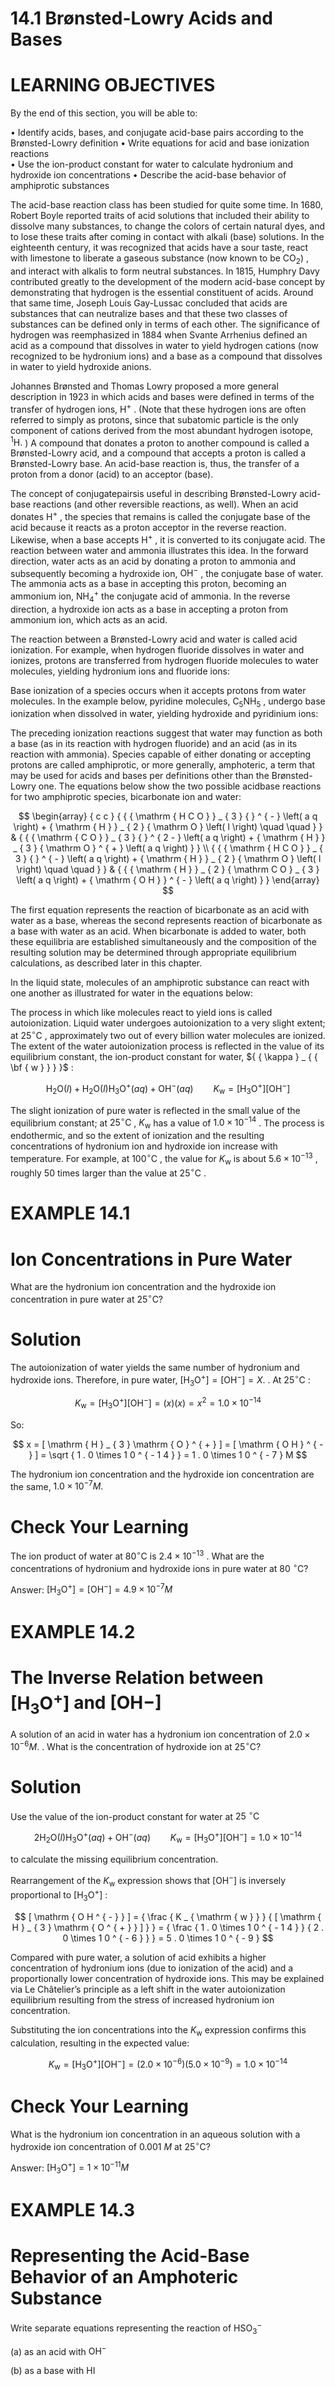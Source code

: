 # 14.1 Brønsted-Lowry Acids and Bases

# LEARNING OBJECTIVES

By the end of this section, you will be able to:

• Identify acids, bases, and conjugate acid-base pairs according to the Brønsted-Lowry definition • Write equations for acid and base ionization reactions   
• Use the ion-product constant for water to calculate hydronium and hydroxide ion concentrations • Describe the acid-base behavior of amphiprotic substances

The acid-base reaction class has been studied for quite some time. In 1680, Robert Boyle reported traits of acid solutions that included their ability to dissolve many substances, to change the colors of certain natural dyes, and to lose these traits after coming in contact with alkali (base) solutions. In the eighteenth century, it was recognized that acids have a sour taste, react with limestone to liberate a gaseous substance (now known to be $\mathrm { C O _ { 2 } } )$ , and interact with alkalis to form neutral substances. In 1815, Humphry Davy contributed greatly to the development of the modern acid-base concept by demonstrating that hydrogen is the essential constituent of acids. Around that same time, Joseph Louis Gay-Lussac concluded that acids are substances that can neutralize bases and that these two classes of substances can be defined only in terms of each other. The significance of hydrogen was reemphasized in 1884 when Svante Arrhenius defined an acid as a compound that dissolves in water to yield hydrogen cations (now recognized to be hydronium ions) and a base as a compound that dissolves in water to yield hydroxide anions.

Johannes Brønsted and Thomas Lowry proposed a more general description in 1923 in which acids and bases were defined in terms of the transfer of hydrogen ions, $\mathrm { H ^ { + } }$ . (Note that these hydrogen ions are often referred to simply as protons, since that subatomic particle is the only component of cations derived from the most abundant hydrogen isotope, $^ { 1 } \mathrm { H } .$ ) A compound that donates a proton to another compound is called a Brønsted-Lowry acid, and a compound that accepts a proton is called a Brønsted-Lowry base. An acid-base reaction is, thus, the transfer of a proton from a donor (acid) to an acceptor (base).

The concept of conjugatepairsis useful in describing Brønsted-Lowry acid-base reactions (and other reversible reactions, as well). When an acid donates $\mathrm { H ^ { + } }$ , the species that remains is called the conjugate base of the acid because it reacts as a proton acceptor in the reverse reaction. Likewise, when a base accepts $\mathrm { H ^ { + } }$ , it is converted to its conjugate acid. The reaction between water and ammonia illustrates this idea. In the forward direction, water acts as an acid by donating a proton to ammonia and subsequently becoming a hydroxide ion, $\mathrm { O H ^ { - } }$ , the conjugate base of water. The ammonia acts as a base in accepting this proton, becoming an ammonium ion, $\mathrm { N H _ { 4 } } ^ { + }$ the conjugate acid of ammonia. In the reverse direction, a hydroxide ion acts as a base in accepting a proton from ammonium ion, which acts as an acid.

The reaction between a Brønsted-Lowry acid and water is called acid ionization. For example, when hydrogen fluoride dissolves in water and ionizes, protons are transferred from hydrogen fluoride molecules to water molecules, yielding hydronium ions and fluoride ions:

Base ionization of a species occurs when it accepts protons from water molecules. In the example below, pyridine molecules, ${ \mathsf { C } } _ { 5 } { \mathrm { N H } } _ { 5 }$ , undergo base ionization when dissolved in water, yielding hydroxide and pyridinium ions:

The preceding ionization reactions suggest that water may function as both a base (as in its reaction with hydrogen fluoride) and an acid (as in its reaction with ammonia). Species capable of either donating or accepting protons are called amphiprotic, or more generally, amphoteric, a term that may be used for acids and bases per definitions other than the Brønsted-Lowry one. The equations below show the two possible acidbase reactions for two amphiprotic species, bicarbonate ion and water:

$$
\begin{array} { c c } { { { \mathrm { H C O } } _ { 3 } { } ^ { - } \left( a q \right) + { \mathrm { H } } _ { 2 } { \mathrm O } \left( l \right) \quad \quad } } & { { { \mathrm { C O } } _ { 3 } { } ^ { 2 - } \left( a q \right) + { \mathrm { H } } _ { 3 } { \mathrm O } ^ { + } \left( a q \right) } } \\ { { { \mathrm { H C O } } _ { 3 } { } ^ { - } \left( a q \right) + { \mathrm { H } } _ { 2 } { \mathrm O } \left( l \right) \quad \quad } } & { { { \mathrm { H } } _ { 2 } { \mathrm C O } _ { 3 } \left( a q \right) + { \mathrm { O H } } ^ { - } \left( a q \right) } } \end{array}
$$

The first equation represents the reaction of bicarbonate as an acid with water as a base, whereas the second represents reaction of bicarbonate as a base with water as an acid. When bicarbonate is added to water, both these equilibria are established simultaneously and the composition of the resulting solution may be determined through appropriate equilibrium calculations, as described later in this chapter.

In the liquid state, molecules of an amphiprotic substance can react with one another as illustrated for water in the equations below:

The process in which like molecules react to yield ions is called autoionization. Liquid water undergoes autoionization to a very slight extent; at $2 5 ^ { \circ } \mathrm { C }$ , approximately two out of every billion water molecules are ionized. The extent of the water autoionization process is reflected in the value of its equilibrium constant, the ion-product constant for water, ${ { \kappa } _ { { \bf { w } } } }$ :

$$
\mathrm { H } _ { 2 } \mathrm { O } ( l ) + \mathrm { H } _ { 2 } \mathrm { O } ( l )  \mathrm { H } _ { 3 } \mathrm { O } ^ { + } ( a q ) + \mathrm { O H } ^ { - } ( a q ) \qquad K _ { \mathrm { w } } = [ \mathrm { H } _ { 3 } \mathrm { O } ^ { + } ] [ \mathrm { O H } ^ { - } ]
$$

The slight ionization of pure water is reflected in the small value of the equilibrium constant; at $2 5 ^ { \circ } \mathrm { C }$ , $K _ { \mathrm { w } }$ has a value of $1 . 0 \times 1 0 ^ { - 1 4 }$ . The process is endothermic, and so the extent of ionization and the resulting concentrations of hydronium ion and hydroxide ion increase with temperature. For example, at $1 0 0 ^ { \circ } \mathrm { C }$ , the value for $K _ { \mathrm { w } }$ is about $5 . 6 \times 1 0 ^ { - 1 3 }$ , roughly 50 times larger than the value at $2 5 ^ { \circ } \mathrm { C }$ .

# EXAMPLE 14.1

# Ion Concentrations in Pure Water

What are the hydronium ion concentration and the hydroxide ion concentration in pure water at $2 5 ^ { \circ } \mathrm { C } ?$

# Solution

The autoionization of water yields the same number of hydronium and hydroxide ions. Therefore, in pure water, $\mathrm { [ H _ { 3 } O ^ { + } ] } = \mathrm { [ O H ^ { - } ] } = X .$ . At $2 5 ^ { \circ } \mathrm { C }$ :

$$
K _ { \mathrm { w } } = [ \mathrm { H } _ { 3 } \mathrm { O } ^ { + } ] [ \mathrm { O H } ^ { - } ] = \left( x \right) \left( x \right) = x ^ { 2 } = 1 . 0 \times 1 0 ^ { - 1 4 }
$$

So:

$$
x = [ \mathrm { H } _ { 3 } \mathrm { O } ^ { + } ] = [ \mathrm { O H } ^ { - } ] = \sqrt { 1 . 0 \times 1 0 ^ { - 1 4 } } = 1 . 0 \times 1 0 ^ { - 7 } M
$$

The hydronium ion concentration and the hydroxide ion concentration are the same, $1 . 0 \times 1 0 ^ { - 7 } M .$

# Check Your Learning

The ion product of water at $8 0 ^ { \circ } \mathrm { C }$ is $2 . 4 \times 1 0 ^ { - 1 3 }$ . What are the concentrations of hydronium and hydroxide ions in pure water at $8 0 ~ ^ { \circ } \mathrm { C ? }$

Answer: $\left[ \mathrm { H } _ { 3 } \mathrm { O } ^ { + } \right] = \left[ \mathrm { O H } ^ { - } \right] = 4 . 9 \times 1 0 ^ { - 7 } M$

# EXAMPLE 14.2

# The Inverse Relation between $[ \mathsf { H } _ { 3 } \mathsf { O } ^ { + } ]$ and [OH−]

A solution of an acid in water has a hydronium ion concentration of $2 . 0 \times 1 0 ^ { - 6 } M .$ . What is the concentration of hydroxide ion at $2 5 ^ { \circ } \mathrm { C } ?$

# Solution

Use the value of the ion-product constant for water at $2 5 ~ ^ { \circ } \mathrm { C }$

$$
2 \mathrm { H } _ { 2 } \mathrm { O } ( l )  \mathrm { H } _ { 3 } \mathrm { O } ^ { + } ( a q ) + \mathrm { O H } ^ { - } ( a q ) \qquad K _ { \mathrm { w } } = [ \mathrm { H } _ { 3 } \mathrm { O } ^ { + } ] [ \mathrm { O H } ^ { - } ] = 1 . 0 \times 1 0 ^ { - 1 4 }
$$

to calculate the missing equilibrium concentration.

Rearrangement of the $K _ { \mathrm { w } }$ expression shows that $[ \mathrm { O H ^ { - } } ]$ is inversely proportional to $\mathrm { [ H _ { 3 } O ^ { + } ] }$ :

$$
[ \mathrm { O H ^ { - } } ] = { \frac { K _ { \mathrm { w } } } { [ \mathrm { H } _ { 3 } \mathrm { O ^ { + } } ] } } = { \frac { 1 . 0 \times 1 0 ^ { - 1 4 } } { 2 . 0 \times 1 0 ^ { - 6 } } } = 5 . 0 \times 1 0 ^ { - 9 }
$$

Compared with pure water, a solution of acid exhibits a higher concentration of hydronium ions (due to ionization of the acid) and a proportionally lower concentration of hydroxide ions. This may be explained via Le Châtelier’s principle as a left shift in the water autoionization equilibrium resulting from the stress of increased hydronium ion concentration.

Substituting the ion concentrations into the $K _ { \mathrm { w } }$ expression confirms this calculation, resulting in the expected value:

$$
K _ { \mathrm { w } } = [ \mathrm { H } _ { 3 } \mathrm { O } ^ { + } ] [ \mathrm { O H } ^ { - } ] = ( 2 . 0 \times 1 0 ^ { - 6 } ) ( 5 . 0 \times 1 0 ^ { - 9 } ) = 1 . 0 \times 1 0 ^ { - 1 4 }
$$

# Check Your Learning

What is the hydronium ion concentration in an aqueous solution with a hydroxide ion concentration of 0.001 $M$ at $2 5 ^ { \circ } \mathrm { C } ?$

Answer: $\mathrm { [ H _ { 3 } O ^ { + } ] } = 1 \times 1 0 ^ { - 1 1 } M$

# EXAMPLE 14.3

# Representing the Acid-Base Behavior of an Amphoteric Substance

Write separate equations representing the reaction of $\mathrm { H S O } _ { 3 } ^ { - }$

(a) as an acid with $\mathrm { O H ^ { - } }$

(b) as a base with HI